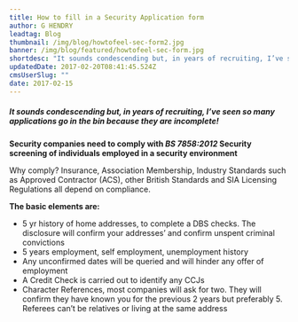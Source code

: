 ```yaml
---
title: How to fill in a Security Application form
author: G HENDRY
leadtag: Blog
thumbnail: /img/blog/howtofeel-sec-form2.jpg
banner: /img/blog/featured/howtofeel-sec-form.jpg
shortdesc: "It sounds condescending but, in years of recruiting, I’ve seen so many applications go in the bin because they are incomplete!"
updatedDate: 2017-02-20T08:41:45.524Z
cmsUserSlug: ""
date: 2017-02-15 
---
```


##### It sounds condescending but, in years of recruiting, I’ve seen so many applications go in the bin because they are incomplete!

**Security companies need to comply with *BS 7858:2012* Security screening of individuals employed in a security environment**


Why comply? Insurance, Association Membership, Industry Standards such as Approved Contractor (ACS), other British Standards and SIA Licensing Regulations all depend on compliance.

**The basic elements are:**

* 	5 yr history of home addresses, to complete a DBS checks. The disclosure will confirm your addresses’ and confirm unspent criminal convictions
* 	5 years employment, self employment, unemployment history
* 	Any unconfirmed dates will be queried and will hinder any offer of employment
* 	A Credit Check is carried out to identify any CCJs
* 	Character References, most companies will ask for two. They will confirm they have known you for the previous 2 years but preferably 5. Referees can’t be relatives or living at the same address